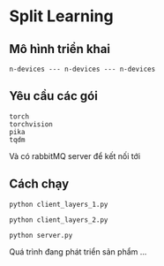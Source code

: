 # Split Learning

## Mô hình triển khai

```
n-devices --- n-devices --- n-devices
```

## Yêu cầu các gói
```
torch
torchvision
pika
tqdm
```

Và có rabbitMQ server để kết nối tới

## Cách chạy

```commandline
python client_layers_1.py
```

```commandline
python client_layers_2.py
```

```commandline
python server.py
```

Quá trình đang phát triển sản phẩm ...
